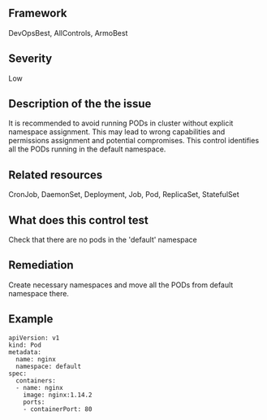## Framework
DevOpsBest, AllControls, ArmoBest
 
## Severity
Low

## Description of the the issue
It is recommended to avoid running PODs in cluster without explicit namespace assignment. This may lead to wrong capabilities and permissions assignment and potential compromises. This control identifies all the PODs running in the default namespace.
 
## Related resources
CronJob, DaemonSet, Deployment, Job, Pod, ReplicaSet, StatefulSet
 
## What does this control test
Check that there are no pods in the 'default' namespace
 
## Remediation
Create necessary namespaces and move all the PODs from default namespace there.
 
## Example
```
apiVersion: v1
kind: Pod
metadata:
  name: nginx
  namespace: default
spec:
  containers:
  - name: nginx
    image: nginx:1.14.2
    ports:
    - containerPort: 80
```
